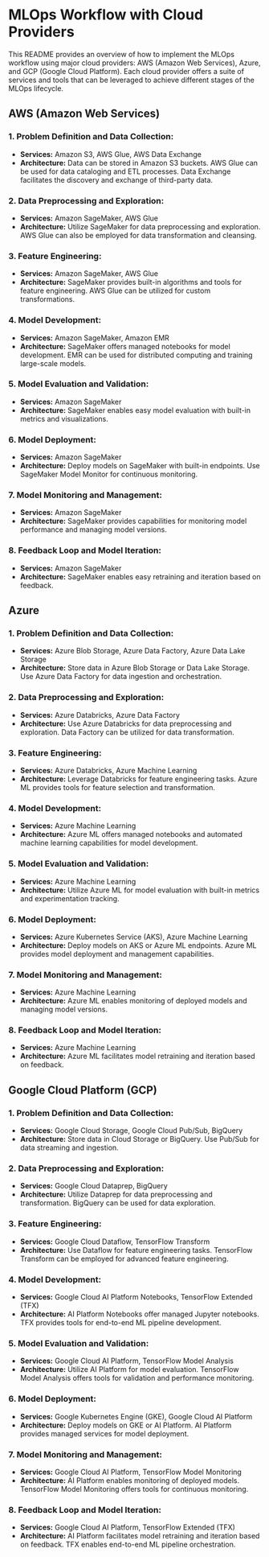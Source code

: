 # MLOps Workflow with Cloud Providers

This README provides an overview of how to implement the MLOps workflow using major cloud providers: AWS (Amazon Web Services), Azure, and GCP (Google Cloud Platform). Each cloud provider offers a suite of services and tools that can be leveraged to achieve different stages of the MLOps lifecycle.

## AWS (Amazon Web Services)

### 1. Problem Definition and Data Collection:
   - **Services:** Amazon S3, AWS Glue, AWS Data Exchange
   - **Architecture:** Data can be stored in Amazon S3 buckets. AWS Glue can be used for data cataloging and ETL processes. Data Exchange facilitates the discovery and exchange of third-party data.

### 2. Data Preprocessing and Exploration:
   - **Services:** Amazon SageMaker, AWS Glue
   - **Architecture:** Utilize SageMaker for data preprocessing and exploration. AWS Glue can also be employed for data transformation and cleansing.

### 3. Feature Engineering:
   - **Services:** Amazon SageMaker, AWS Glue
   - **Architecture:** SageMaker provides built-in algorithms and tools for feature engineering. AWS Glue can be utilized for custom transformations.

### 4. Model Development:
   - **Services:** Amazon SageMaker, Amazon EMR
   - **Architecture:** SageMaker offers managed notebooks for model development. EMR can be used for distributed computing and training large-scale models.

### 5. Model Evaluation and Validation:
   - **Services:** Amazon SageMaker
   - **Architecture:** SageMaker enables easy model evaluation with built-in metrics and visualizations.

### 6. Model Deployment:
   - **Services:** Amazon SageMaker
   - **Architecture:** Deploy models on SageMaker with built-in endpoints. Use SageMaker Model Monitor for continuous monitoring.

### 7. Model Monitoring and Management:
   - **Services:** Amazon SageMaker
   - **Architecture:** SageMaker provides capabilities for monitoring model performance and managing model versions.

### 8. Feedback Loop and Model Iteration:
   - **Services:** Amazon SageMaker
   - **Architecture:** SageMaker enables easy retraining and iteration based on feedback.

## Azure

### 1. Problem Definition and Data Collection:
   - **Services:** Azure Blob Storage, Azure Data Factory, Azure Data Lake Storage
   - **Architecture:** Store data in Azure Blob Storage or Data Lake Storage. Use Azure Data Factory for data ingestion and orchestration.

### 2. Data Preprocessing and Exploration:
   - **Services:** Azure Databricks, Azure Data Factory
   - **Architecture:** Use Azure Databricks for data preprocessing and exploration. Data Factory can be utilized for data transformation.

### 3. Feature Engineering:
   - **Services:** Azure Databricks, Azure Machine Learning
   - **Architecture:** Leverage Databricks for feature engineering tasks. Azure ML provides tools for feature selection and transformation.

### 4. Model Development:
   - **Services:** Azure Machine Learning
   - **Architecture:** Azure ML offers managed notebooks and automated machine learning capabilities for model development.

### 5. Model Evaluation and Validation:
   - **Services:** Azure Machine Learning
   - **Architecture:** Utilize Azure ML for model evaluation with built-in metrics and experimentation tracking.

### 6. Model Deployment:
   - **Services:** Azure Kubernetes Service (AKS), Azure Machine Learning
   - **Architecture:** Deploy models on AKS or Azure ML endpoints. Azure ML provides model deployment and management capabilities.

### 7. Model Monitoring and Management:
   - **Services:** Azure Machine Learning
   - **Architecture:** Azure ML enables monitoring of deployed models and managing model versions.

### 8. Feedback Loop and Model Iteration:
   - **Services:** Azure Machine Learning
   - **Architecture:** Azure ML facilitates model retraining and iteration based on feedback.

## Google Cloud Platform (GCP)

### 1. Problem Definition and Data Collection:
   - **Services:** Google Cloud Storage, Google Cloud Pub/Sub, BigQuery
   - **Architecture:** Store data in Cloud Storage or BigQuery. Use Pub/Sub for data streaming and ingestion.

### 2. Data Preprocessing and Exploration:
   - **Services:** Google Cloud Dataprep, BigQuery
   - **Architecture:** Utilize Dataprep for data preprocessing and transformation. BigQuery can be used for data exploration.

### 3. Feature Engineering:
   - **Services:** Google Cloud Dataflow, TensorFlow Transform
   - **Architecture:** Use Dataflow for feature engineering tasks. TensorFlow Transform can be employed for advanced feature engineering.

### 4. Model Development:
   - **Services:** Google Cloud AI Platform Notebooks, TensorFlow Extended (TFX)
   - **Architecture:** AI Platform Notebooks offer managed Jupyter notebooks. TFX provides tools for end-to-end ML pipeline development.

### 5. Model Evaluation and Validation:
   - **Services:** Google Cloud AI Platform, TensorFlow Model Analysis
   - **Architecture:** Utilize AI Platform for model evaluation. TensorFlow Model Analysis offers tools for validation and performance monitoring.

### 6. Model Deployment:
   - **Services:** Google Kubernetes Engine (GKE), Google Cloud AI Platform
   - **Architecture:** Deploy models on GKE or AI Platform. AI Platform provides managed services for model deployment.

### 7. Model Monitoring and Management:
   - **Services:** Google Cloud AI Platform, TensorFlow Model Monitoring
   - **Architecture:** AI Platform enables monitoring of deployed models. TensorFlow Model Monitoring offers tools for continuous monitoring.

### 8. Feedback Loop and Model Iteration:
   - **Services:** Google Cloud AI Platform, TensorFlow Extended (TFX)
   - **Architecture:** AI Platform facilitates model retraining and iteration based on feedback. TFX enables end-to-end ML pipeline orchestration.

